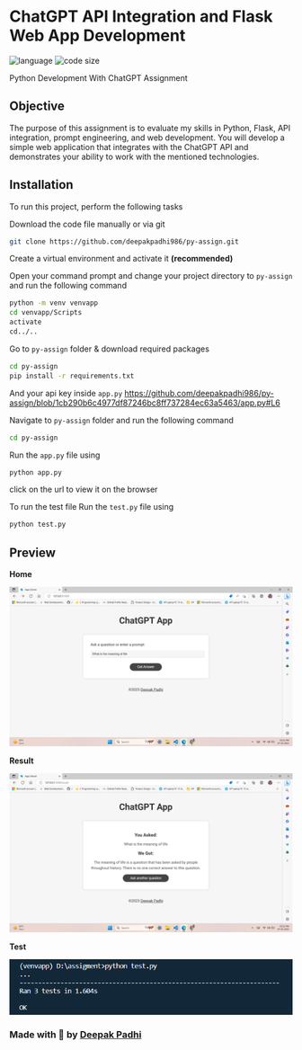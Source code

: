# ChatGPT API Integration and Flask Web App Development
<p>
<img src="https://img.shields.io/github/languages/top/deepakpadhi986/py-assign?color=yellow" alt="language" />
<img src="https://img.shields.io/github/languages/code-size/deepakpadhi986/py-assign?color=informational" alt="code size" />
</p>
Python Development With ChatGPT Assignment

## Objective
The purpose of this assignment is to evaluate my skills in Python, Flask, API integration, prompt 
engineering, and web development. You will develop a simple web application that integrates with the 
ChatGPT API and demonstrates your ability to work with the mentioned technologies.


## Installation

To run this project, perform the following tasks

Download the code file manually or via git
```bash
git clone https://github.com/deepakpadhi986/py-assign.git
```

Create a virtual environment and activate it **(recommended)**

Open your command prompt and change your project directory to ```py-assign``` and run the following command 
```bash
python -m venv venvapp
cd venvapp/Scripts
activate
cd../.. 
```

Go to ```py-assign``` folder & download required packages
```bash
cd py-assign
pip install -r requirements.txt
```

And your api key inside ```app.py```
https://github.com/deepakpadhi986/py-assign/blob/1cb290b6c4977df87246bc8ff737284ec63a5463/app.py#L6

Navigate to ```py-assign``` folder and run the following command 
```bash
cd py-assign
```

Run the ```app.py``` file using
```bash
python app.py
```

click on the url to view it on the browser

To run the test file
Run the ```test.py``` file using
```bash
python test.py
```

## Preview

**Home**

![Screenshot](https://raw.githubusercontent.com/deepakpadhi986/py-assign/main/asset/home.png)

**Result**

![Screenshot](https://raw.githubusercontent.com/deepakpadhi986/py-assign/main/asset/result.png)

**Test**

![Screenshot](https://raw.githubusercontent.com/deepakpadhi986/py-assign/main/asset/test.png)


### Made with 🤍 by <a href="https://dnoobnerd.netlify.app/">Deepak Padhi</a>
